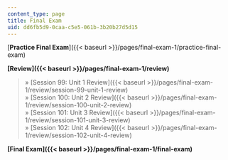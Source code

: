 ```yaml
---
content_type: page
title: Final Exam
uid: dd6fb5d9-0caa-c5e5-061b-3b20b27d5d15
---
```


[**Practice Final Exam**]({{< baseurl >}}/pages/final-exam-1/practice-final-exam)

**[Review]({{< baseurl >}}/pages/final-exam-1/review)**

> » [Session 99: Unit 1 Review]({{< baseurl >}}/pages/final-exam-1/review/session-99-unit-1-review)  
> » [Session 100: Unit 2 Review]({{< baseurl >}}/pages/final-exam-1/review/session-100-unit-2-review)  
> » [Session 101: Unit 3 Review]({{< baseurl >}}/pages/final-exam-1/review/session-101-unit-3-review)  
> » [Session 102: Unit 4 Review]({{< baseurl >}}/pages/final-exam-1/review/session-102-unit-4-review)

**[Final Exam]({{< baseurl >}}/pages/final-exam-1/final-exam)**